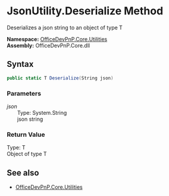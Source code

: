 # JsonUtility.Deserialize Method  
Deserializes a json string to an object of type T  

**Namespace:** [OfficeDevPnP.Core.Utilities](OfficeDevPnP.Core.Utilities.md)  
**Assembly:** OfficeDevPnP.Core.dll  
## Syntax
```C#
public static T Deserialize(String json)
```
### Parameters
*json*  
&emsp;&emsp;Type: System.String  
&emsp;&emsp;json string  
### Return Value
Type: T  
Object of type T

## See also
- [OfficeDevPnP.Core.Utilities](OfficeDevPnP.Core.Utilities.md)
